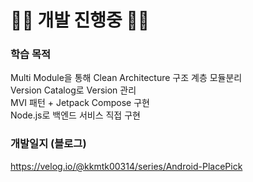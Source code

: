 # 🏃🏻 개발 진행중 🏃🏻

### 학습 목적
Multi Module을 통해 Clean Architecture 구조 계층 모듈분리  
Version Catalog로 Version 관리  
MVI 패턴 + Jetpack Compose 구현  
Node.js로 백엔드 서비스 직접 구현

### 개발일지 (블로그)
https://velog.io/@kkmtk00314/series/Android-PlacePick
